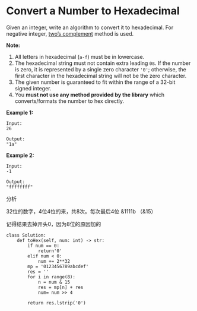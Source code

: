 # Convert a Number to Hexadecimal



Given an integer, write an algorithm to convert it to hexadecimal. For negative integer, [two’s complement](https://en.wikipedia.org/wiki/Two%27s_complement) method is used.

**Note:**

1. All letters in hexadecimal \(`a-f`\) must be in lowercase.
2. The hexadecimal string must not contain extra leading `0`s. If the number is zero, it is represented by a single zero character `'0'`; otherwise, the first character in the hexadecimal string will not be the zero character.
3. The given number is guaranteed to fit within the range of a 32-bit signed integer.
4. You **must not use any method provided by the library** which converts/formats the number to hex directly.

**Example 1:**

```text
Input:
26

Output:
"1a"
```

**Example 2:**

```text
Input:
-1

Output:
"ffffffff"
```

分析

32位的数字，4位4位的来，共8次。每次最后4位 &1111b （&15）

记得结果去掉开头0，因为8位的原因加的

```text
class Solution:
    def toHex(self, num: int) -> str:
        if num == 0:
            return'0'
        elif num < 0:
            num += 2**32
        mp = '0123456789abcdef' 
        res = ''
        for i in range(8):
            n = num & 15
            res = mp[n] + res
            num= num >> 4
            
        return res.lstrip('0')
            
        
```





